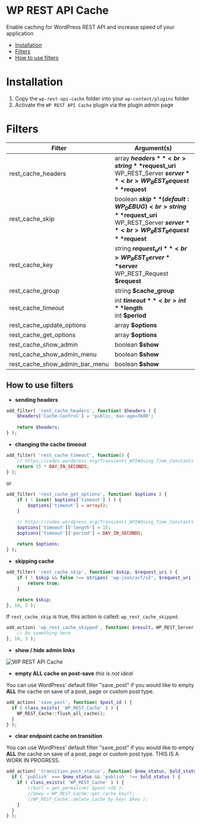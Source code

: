 WP REST API Cache
====
Enable caching for WordPress REST API and increase speed of your application

- [Installation](#installation)
- [Filters](#filters)
- [How to use filters](#how-to-use-filters)

Installation
====
1. Copy the `wp-rest-api-cache` folder into your `wp-content/plugins` folder
2. Activate the `WP REST API Cache` plugin via the plugin admin page

Filters
====
| Filter    | Argument(s) |
|-----------|-----------|
| rest_cache_headers | array **$headers**<br>string **$request_uri**<br>WP_REST_Server **$server**<br>WP_REST_Request **$request** |
| rest_cache_skip | boolean **$skip** ( default: WP_DEBUG )<br>string **$request_uri**<br>WP_REST_Server **$server**<br>WP_REST_Request **$request** |
| rest_cache_key | string **$request_uri**<br>WP_REST_Server **$server**<br>WP_REST_Request **$request** |
| rest_cache_group | string **$cache_group** |
| rest_cache_timeout | int **$timeout**<br>int **$length**<br>int **$period** |
| rest_cache_update_options | array **$options** |
| rest_cache_get_options | array **$options** |
| rest_cache_show_admin | boolean **$show** |
| rest_cache_show_admin_menu | boolean **$show** |
| rest_cache_show_admin_bar_menu | boolean **$show** |

How to use filters
----
- **sending headers**

```PHP
add_filter( 'rest_cache_headers', function( $headers ) {
	$headers['Cache-Control'] = 'public, max-age=3600';
	
	return $headers;
} );
```

- **changing the cache timeout**

```PHP
add_filter( 'rest_cache_timeout', function() {
	// https://codex.wordpress.org/Transients_API#Using_Time_Constants
	return 15 * DAY_IN_SECONDS;
} );
```
or
```PHP
add_filter( 'rest_cache_get_options', function( $options ) {
	if ( ! isset( $options['timeout'] ) ) {
		$options['timeout'] = array();
	}

	// https://codex.wordpress.org/Transients_API#Using_Time_Constants
	$options['timeout']['length'] = 15;
	$options['timeout']['period'] = DAY_IN_SECONDS;
	
	return $options;
} );
```

- **skipping cache**

```PHP
add_filter( 'rest_cache_skip', function( $skip, $request_uri ) {
	if ( ! $skip && false !== stripos( 'wp-json/acf/v2', $request_uri ) ) {
		return true;
	}

	return $skip;
}, 10, 2 );
```

If `rest_cache_skip` is true, this action is called: `wp_rest_cache_skipped`.

```PHP
add_action( 'wp_rest_cache_skipped', function( $result, WP_REST_Server $server, WP_REST_Request $request ) {
	// Do something here
}, 10, 3 );
```

- **show / hide admin links**

![WP REST API Cache](http://airesgoncalves.com.br/screenshot/wp-rest-api-cache/readme/filter-admin-show.gif)

- **empty ALL cache on post-save** _this is not ideal_

You can use WordPress' default filter "save_post" if you would like to empty **ALL** the cache on save of a post,
page or custom post type.

```PHP
add_action( 'save_post', function( $post_id ) {
  if ( class_exists( 'WP_REST_Cache' ) ) {
    WP_REST_Cache::flush_all_cache();
  }
} );
```

- **clear endpoint cache on transition**

You can use WordPress' default filter "save_post" if you would like to empty **ALL** the cache on save of a post,
page or custom post type. THIS IS A WORK IN PROGRESS.

```PHP
add_action( 'transition_post_status', function( $new_status, $old_status, WP_Post $post ) {
  if ( 'publish' === $new_status && 'publish' !== $old_status ) {
    if ( class_exists( 'WP_REST_Cache' ) ) {
        //$url = get_permalink( $post->ID );
        //$key = WP_REST_Cache::get_cache_key();
        //WP_REST_Cache::delete_cache_by_key( $key );
    }
  }
} );
```
